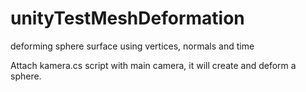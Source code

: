 # unityTestMeshDeformation
deforming sphere surface using vertices, normals and time

Attach kamera.cs script with main camera, it will create and deform a sphere.
